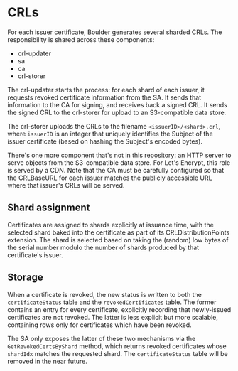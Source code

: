# CRLs

For each issuer certificate, Boulder generates several sharded CRLs.
The responsibility is shared across these components:

- crl-updater
- sa
- ca
- crl-storer

The crl-updater starts the process: for each shard of each issuer,
it requests revoked certificate information from the SA. It sends
that information to the CA for signing, and receives back a signed
CRL. It sends the signed CRL to the crl-storer for upload to an
S3-compatible data store.

The crl-storer uploads the CRLs to the filename `<issuerID>/<shard>.crl`,
where `issuerID` is an integer that uniquely identifies the Subject of
the issuer certificate (based on hashing the Subject's encoded bytes).

There's one more component that's not in this repository: an HTTP server
to serve objects from the S3-compatible data store. For Let's Encrypt, this
role is served by a CDN. Note that the CA must be carefully configured so
that the CRLBaseURL for each issuer matches the publicly accessible URL
where that issuer's CRLs will be served.

## Shard assignment

Certificates are assigned to shards explicitly at issuance time, with the
selected shard baked into the certificate as part of its CRLDistributionPoints
extension. The shard is selected based on taking the (random) low bytes of the
serial number modulo the number of shards produced by that certificate's issuer.

## Storage

When a certificate is revoked, the new status is written to both the
`certificateStatus` table and the `revokedCertificates` table. The former
contains an entry for every certificate, explicitly recording that newly-issued
certificates are not revoked. The latter is less explicit but more scalable,
containing rows only for certificates which have been revoked.

The SA only exposes the latter of these two mechanisms via the
`GetRevokedCertsByShard` method, which returns revoked certificates whose
`shardIdx` matches the requested shard. The `certificateStatus` table will be
removed in the near future.
